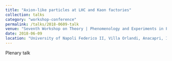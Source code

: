 ```yaml
---
title: "Axion-like particles at LHC and Kaon factories"
collection: talks
category: "workshop-conference"
permalink: /talks/2018-0609-talk
venue: "Seventh Workshop on Theory | Phenomenology and Experiments in Flavour Physics and the future of BSM physics"
date: 2018-06-09
location: "University of Napoli Federico II, Villa Orlandi, Anacapri, Italy"
---
```

Plenary talk


